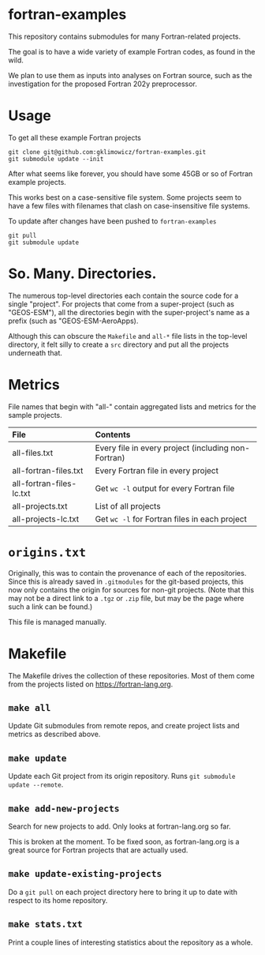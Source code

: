 # fortran-examples
This repository contains submodules for many Fortran-related projects.

The goal is to have a wide variety of example Fortran codes, as found in the wild.

We plan to use them as inputs into analyses on Fortran source, such as the investigation for the proposed Fortran 202y preprocessor.


# Usage
To get all these example Fortran projects
```
git clone git@github.com:gklimowicz/fortran-examples.git
git submodule update --init
```

After what seems like forever, you should have some 45GB or so of Fortran example projects.

This works best on a case-sensitive file system.
Some projects seem to have a few files with filenames that clash on case-insensitive file systems.

To update after changes have been pushed to `fortran-examples`
```
git pull
git submodule update
```


# So. Many. Directories.
The numerous top-level directories each contain the source code for a single "project".
For projects that come from a super-project (such as "GEOS-ESM"), all the directories begin with the super-project's name as a prefix (such as "GEOS-ESM-AeroApps).

Although this can obscure the `Makefile` and `all-*` file lists in the top-level directory, it felt silly to create a `src` directory and put all the projects underneath that.


# Metrics
File names that begin with "all-" contain aggregated lists and metrics for the sample projects.

| File                     | Contents                                            |
|:-------------------------|:----------------------------------------------------|
| all-files.txt            | Every file in every project (including non-Fortran) |
| all-fortran-files.txt    | Every Fortran file in every project                 |
| all-fortran-files-lc.txt | Get `wc -l` output for every Fortran file           |
| all-projects.txt         | List of all projects                                |
| all-projects-lc.txt      | Get `wc -l` for Fortran files in each project       |


# `origins.txt`
Originally, this was to contain the provenance of each of the repositories.
Since this is already saved in `.gitmodules` for the git-based projects,
this now only contains the origin for sources for non-git projects.
(Note that this may not be a direct link to a `.tgz` or `.zip` file, but
may be the page where such a link can be found.)

This file is managed manually.


# Makefile
The Makefile drives the collection of these repositories.
Most of them come from the projects listed on https://fortran-lang.org.


## `make all`
Update Git submodules from remote repos, and create project lists and metrics as described above.


## `make update`
Update each Git project from its origin repository.
Runs `git submodule update --remote`.


## `make add-new-projects`
Search for new projects to add.
Only looks at fortran-lang.org so far.

This is broken at the moment.
To be fixed soon, as fortran-lang.org is a great source for Fortran projects that are actually used.


## `make update-existing-projects`
Do a `git pull` on each project directory here to bring it up to date
with respect to its home repository.


## `make stats.txt`
Print a couple lines of interesting statistics about the repository as a whole.

<!--  LocalWords:  GEOS ESM AeroApps
 -->
